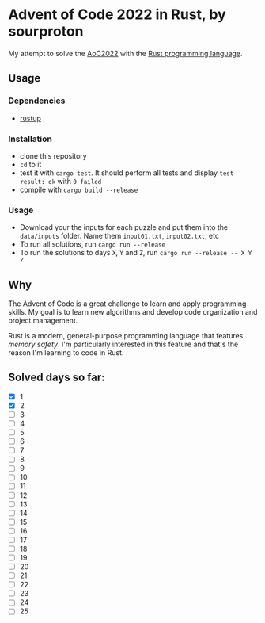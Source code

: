 # Advent of Code 2022 in Rust, by sourproton

My attempt to solve the [AoC2022](https://adventofcode.com/2022/) with the [Rust programming language](https://www.rust-lang.org/).

## Usage

### Dependencies

- [rustup](https://rustup.rs/)

### Installation

- clone this repository
- `cd` to it
- test it with `cargo test`. It should perform all tests and display `test result: ok` with `0 failed`
- compile with `cargo build --release`

### Usage

- Download your the inputs for each puzzle and put them into the `data/inputs` folder. Name them `input01.txt`, `input02.txt`, etc
- To run all solutions, run `cargo run --release`
- To run the solutions to days `X`, `Y` and `Z`, run `cargo run --release -- X Y Z`

## Why

The Advent of Code is a great challenge to learn and apply programming skills. My goal is to learn new algorithms and develop code organization and project management.

Rust is a modern, general-purpose programming language that features *memory safety*. I'm particularly interested in this feature and that's the reason I'm learning to code in Rust.

## Solved days so far:

- [X] 1
- [X] 2
- [ ] 3
- [ ] 4
- [ ] 5
- [ ] 6
- [ ] 7
- [ ] 8
- [ ] 9
- [ ] 10
- [ ] 11
- [ ] 12
- [ ] 13
- [ ] 14
- [ ] 15
- [ ] 16
- [ ] 17
- [ ] 18
- [ ] 19
- [ ] 20
- [ ] 21
- [ ] 22
- [ ] 23
- [ ] 24
- [ ] 25
